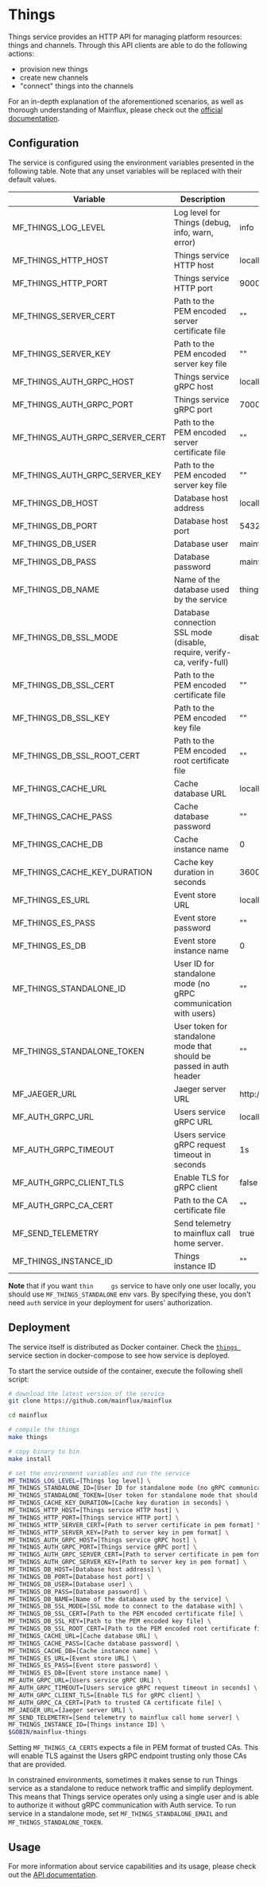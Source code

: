 # Things

Things service provides an HTTP API for managing platform resources: things and channels.
Through this API clients are able to do the following actions:

- provision new things
- create new channels
- "connect" things into the channels

For an in-depth explanation of the aforementioned scenarios, as well as thorough
understanding of Mainflux, please check out the [official documentation][doc].

## Configuration

The service is configured using the environment variables presented in the
following table. Note that any unset variables will be replaced with their
default values.

| Variable                          | Description                                                             | Default                        |
| --------------------------------- | ----------------------------------------------------------------------- | ------------------------------ |
| MF_THINGS_LOG_LEVEL               | Log level for Things (debug, info, warn, error)                         | info                           |
| MF_THINGS_HTTP_HOST               | Things service HTTP host                                                | localhost                      |
| MF_THINGS_HTTP_PORT               | Things service HTTP port                                                | 9000                           |
| MF_THINGS_SERVER_CERT             | Path to the PEM encoded server certificate file                         | ""                             |
| MF_THINGS_SERVER_KEY              | Path to the PEM encoded server key file                                 | ""                             |
| MF_THINGS_AUTH_GRPC_HOST          | Things service gRPC host                                                | localhost                      |
| MF_THINGS_AUTH_GRPC_PORT          | Things service gRPC port                                                | 7000                           |
| MF_THINGS_AUTH_GRPC_SERVER_CERT   | Path to the PEM encoded server certificate file                         | ""                             |
| MF_THINGS_AUTH_GRPC_SERVER_KEY    | Path to the PEM encoded server key file                                 | ""                             |
| MF_THINGS_DB_HOST                 | Database host address                                                   | localhost                      |
| MF_THINGS_DB_PORT                 | Database host port                                                      | 5432                           |
| MF_THINGS_DB_USER                 | Database user                                                           | mainflux                       |
| MF_THINGS_DB_PASS                 | Database password                                                       | mainflux                       |
| MF_THINGS_DB_NAME                 | Name of the database used by the service                                | things                         |
| MF_THINGS_DB_SSL_MODE             | Database connection SSL mode (disable, require, verify-ca, verify-full) | disable                        |
| MF_THINGS_DB_SSL_CERT             | Path to the PEM encoded certificate file                                | ""                             |
| MF_THINGS_DB_SSL_KEY              | Path to the PEM encoded key file                                        | ""                             |
| MF_THINGS_DB_SSL_ROOT_CERT        | Path to the PEM encoded root certificate file                           | ""                             |
| MF_THINGS_CACHE_URL               | Cache database URL                                                      | localhost:6379                 |
| MF_THINGS_CACHE_PASS              | Cache database password                                                 | ""                             |
| MF_THINGS_CACHE_DB                | Cache instance name                                                     | 0                              |
| MF_THINGS_CACHE_KEY_DURATION      | Cache key duration in seconds                                           | 3600                           |
| MF_THINGS_ES_URL                  | Event store URL                                                         | localhost:6379                 |
| MF_THINGS_ES_PASS                 | Event store password                                                    | ""                             |
| MF_THINGS_ES_DB                   | Event store instance name                                               | 0                              |
| MF_THINGS_STANDALONE_ID           | User ID for standalone mode (no gRPC communication with users)          | ""                             |
| MF_THINGS_STANDALONE_TOKEN        | User token for standalone mode that should be passed in auth header     | ""                             |
| MF_JAEGER_URL                     | Jaeger server URL                                                       | http://jaeger:14268/api/traces |
| MF_AUTH_GRPC_URL                  | Users service gRPC URL                                                  | localhost:7001                 |
| MF_AUTH_GRPC_TIMEOUT              | Users service gRPC request timeout in seconds                           | 1s                             |
| MF_AUTH_GRPC_CLIENT_TLS           | Enable TLS for gRPC client                                              | false                          |
| MF_AUTH_GRPC_CA_CERT              | Path to the CA certificate file                                         | ""                             |
| MF_SEND_TELEMETRY                 | Send telemetry to mainflux call home server.                            | true                           |
| MF_THINGS_INSTANCE_ID             | Things instance ID                                                      | ""                             |

**Note** that if you want `thin     gs` service to have only one user locally, you should use `MF_THINGS_STANDALONE` env vars. By specifying these, you don't need `auth` service in your deployment for users' authorization.

## Deployment

The service itself is distributed as Docker container. Check the [`things `](https://github.com/mainflux/mainflux/blob/master/docker/docker-compose.yml#L167-L194) service section in
docker-compose to see how service is deployed.

To start the service outside of the container, execute the following shell script:

```bash
# download the latest version of the service
git clone https://github.com/mainflux/mainflux

cd mainflux

# compile the things
make things

# copy binary to bin
make install

# set the environment variables and run the service
MF_THINGS_LOG_LEVEL=[Things log level] \
MF_THINGS_STANDALONE_ID=[User ID for standalone mode (no gRPC communication with auth)] \
MF_THINGS_STANDALONE_TOKEN=[User token for standalone mode that should be passed in auth header] \
MF_THINGS_CACHE_KEY_DURATION=[Cache key duration in seconds] \
MF_THINGS_HTTP_HOST=[Things service HTTP host] \
MF_THINGS_HTTP_PORT=[Things service HTTP port] \
MF_THINGS_HTTP_SERVER_CERT=[Path to server certificate in pem format] \
MF_THINGS_HTTP_SERVER_KEY=[Path to server key in pem format] \
MF_THINGS_AUTH_GRPC_HOST=[Things service gRPC host] \
MF_THINGS_AUTH_GRPC_PORT=[Things service gRPC port] \
MF_THINGS_AUTH_GRPC_SERVER_CERT=[Path to server certificate in pem format] \
MF_THINGS_AUTH_GRPC_SERVER_KEY=[Path to server key in pem format] \
MF_THINGS_DB_HOST=[Database host address] \
MF_THINGS_DB_PORT=[Database host port] \
MF_THINGS_DB_USER=[Database user] \
MF_THINGS_DB_PASS=[Database password] \
MF_THINGS_DB_NAME=[Name of the database used by the service] \
MF_THINGS_DB_SSL_MODE=[SSL mode to connect to the database with] \
MF_THINGS_DB_SSL_CERT=[Path to the PEM encoded certificate file] \
MF_THINGS_DB_SSL_KEY=[Path to the PEM encoded key file] \
MF_THINGS_DB_SSL_ROOT_CERT=[Path to the PEM encoded root certificate file] \
MF_THINGS_CACHE_URL=[Cache database URL] \
MF_THINGS_CACHE_PASS=[Cache database password] \
MF_THINGS_CACHE_DB=[Cache instance name] \
MF_THINGS_ES_URL=[Event store URL] \
MF_THINGS_ES_PASS=[Event store password] \
MF_THINGS_ES_DB=[Event store instance name] \
MF_AUTH_GRPC_URL=[Users service gRPC URL] \
MF_AUTH_GRPC_TIMEOUT=[Users service gRPC request timeout in seconds] \
MF_AUTH_GRPC_CLIENT_TLS=[Enable TLS for gRPC client] \
MF_AUTH_GRPC_CA_CERT=[Path to trusted CA certificate file] \
MF_JAEGER_URL=[Jaeger server URL] \
MF_SEND_TELEMETRY=[Send telemetry to mainflux call home server] \
MF_THINGS_INSTANCE_ID=[Things instance ID] \
$GOBIN/mainflux-things
```

Setting `MF_THINGS_CA_CERTS` expects a file in PEM format of trusted CAs. This will enable TLS against the Users gRPC endpoint trusting only those CAs that are provided.

In constrained environments, sometimes it makes sense to run Things service as a standalone to reduce network traffic and simplify deployment. This means that Things service
operates only using a single user and is able to authorize it without gRPC communication with Auth service.
To run service in a standalone mode, set `MF_THINGS_STANDALONE_EMAIL` and `MF_THINGS_STANDALONE_TOKEN`.

## Usage

For more information about service capabilities and its usage, please check out
the [API documentation](https://api.mainflux.io/?urls.primaryName=things-openapi.yml).

[doc]: https://docs.mainflux.io
